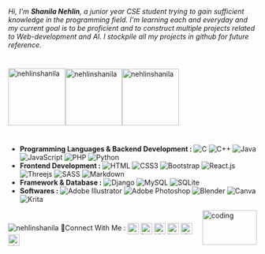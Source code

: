 _Hi, I'm ___Shanila Nehlin___, a junior year CSE student trying to gain sufficient knowledge in the programming field. I'm learning each and everyday and my current goal is to be proficient and to construct multiple projects related to Web-development and AI. I stockpile all my projects in github for future reference._ 
#
<img float="left" src="https://github-readme-stats-git-masterrstaa-rickstaa.vercel.app/api/top-langs/?username=nehlinshanila&langs_count=100&show_icons=true&theme=tokyonight&title_color=fea9f7&text_color=a8b7ff&bg_color=0D1117&hide_border=true&locale=en&layout=compact" alt="nehlinshanila" height="116em"/><img float="left" src="https://github-readme-streak-stats.herokuapp.com/?user=nehlinshanila&theme=tokyonight_duo&hide_border=true" alt="nehlinshanila" height="115em"/><img float="left" src="https://github-readme-stats-git-masterrstaa-rickstaa.vercel.app/api?username=nehlinshanila&show_icons=true&theme=tokyonight&title_color=fea9f7&text_color=a8b7ff&bg_color=0D1117&hide_border=true&locale=en" alt="nehlinshanila" height="115em"/>
#
- **Programming Languages & Backend Development :**
 ![C](https://img.shields.io/badge/C-151824.svg?style=flat-square&logo=c&logoColor=C39BD3)
 ![C++](https://img.shields.io/badge/C++-151824.svg?style=flat-square&logo=c%2B%2B&logoColor=C39BD3)
 ![Java](https://img.shields.io/badge/Java-151824.svg?style=flat-square&logo=java&logoColor=C39BD3) 
 ![JavaScript](https://img.shields.io/badge/JavaScript-151824?style=flat-square&logo=javascript&logoColor=C39BD3)
 ![PHP](https://img.shields.io/badge/PHP-151824?style=flat-square&logo=php&logoColor=C39BD3)
 ![Python](https://img.shields.io/badge/Python-151824?style=flat-square&logo=python&logoColor=C39BD3)
- **Frontend Development :**
 ![HTML](https://img.shields.io/badge/HTML5-151824?style=flat-square&logo=html5&logoColor=C39BD3)
 ![CSS3](https://img.shields.io/badge/CSS3-151824?style=flat-square&logo=css3&logoColor=C39BD3) 
 ![Bootstrap](https://img.shields.io/badge/Bootstrap-151824?style=flat-square&logo=bootstrap&logoColor=C39BD3)
 ![React.js](https://img.shields.io/badge/React.js-151824?style=flat-square&logo=react&logoColor=C39BD3)
 ![Threejs](https://img.shields.io/badge/Threejs-151824?style=flat-square&logo=three.js&logoColor=C39BD3)
 ![SASS](https://img.shields.io/badge/SASS-151824.svg?style=flat-square&logo=SASS&logoColor=C39BD3)
 ![Markdown](https://img.shields.io/badge/Markdown-151824?style=flat-square&logo=markdown&logoColor=C39BD3)
- **Framework & Database :**
 ![Django](https://img.shields.io/badge/Django-151824.svg?style=flat-square&logo=django&logoColor=C39BD3) 
 ![MySQL](https://img.shields.io/badge/MySQL-151824?style=flat-square&logo=mysql&logoColor=C39BD3)
 ![SQLite](https://img.shields.io/badge/SQLite-151824?style=flat-square&logo=sqlite&logoColor=C39BD3)
- **Softwares :**
 ![Adobe Illustrator](https://img.shields.io/badge/AdobeIllustrator-151824.svg?style=flat-square&logo=adobeillustrator&logoColor=C39BD3) 
 ![Adobe Photoshop](https://img.shields.io/badge/AdobePhotoshop-151824.svg?style=flat-square&logo=adobephotoshop&logoColor=C39BD3) 
 ![Blender](https://img.shields.io/badge/Blender-151824.svg?style=flat-square&logo=blender&logoColor=C39BD3) 
 ![Canva](https://img.shields.io/badge/Canva-151824.svg?style=flat-square&logo=Canva&logoColor=C39BD3) 
 ![Krita](https://img.shields.io/badge/Krita-151824?style=flat-square&logo=krita&logoColor=C39BD3) 
 
 <img align="right" alt="coding" height= "70" width="110" src="https://thumbs.gfycat.com/BigGranularLamprey.webp">
 
#
 <img src="https://komarev.com/ghpvc/?username=nehlinshanila&label=Profile%20views&color=2F3150&style=flat-square" alt="nehlinshanila"/>
🧷Connect With Me : 
<a href="https://linkedin.com/in/nehlinshanila" target="blank"><img align="center" src="https://raw.githubusercontent.com/rahuldkjain/github-profile-readme-generator/master/src/images/icons/Social/linked-in-alt.svg" alt="www.linkedin.com/in/nehlinshanila" height="23em" /></a>
<a href="https://www.instagram.com/nehlinstudio/" target="blank"><img align="center" src="https://raw.githubusercontent.com/rahuldkjain/github-profile-readme-generator/master/src/images/icons/Social/instagram.svg" alt="https://www.instagram.com/nehlinstudio/" height="23em" /></a>
<a href="https://discord.gg/shanila#8501" target="blank"><img align="center" src="https://raw.githubusercontent.com/rahuldkjain/github-profile-readme-generator/master/src/images/icons/Social/discord.svg" alt="shanila#8501" height="23em" /></a>
<a href="https://www.facebook.com/shanila.nehlin" target="blank"><img align="center" src="https://raw.githubusercontent.com/rahuldkjain/github-profile-readme-generator/master/src/images/icons/Social/facebook.svg" alt="https://www.facebook.com/shanila.nehlin" height="23em" /></a>
<a href="https://www.hackerrank.com/shanila_nehlin" target="blank"><img align="center" src="https://raw.githubusercontent.com/rahuldkjain/github-profile-readme-generator/master/src/images/icons/Social/hackerrank.svg" alt="shanila_nehlin" height="23em"  /></a>
<a href="https://codeforces.com/profile/shanila.nehlin" target="blank"><img align="center" src="https://raw.githubusercontent.com/rahuldkjain/github-profile-readme-generator/master/src/images/icons/Social/codeforces.svg" alt="shanila.nehlin" height="23em" /></a>


